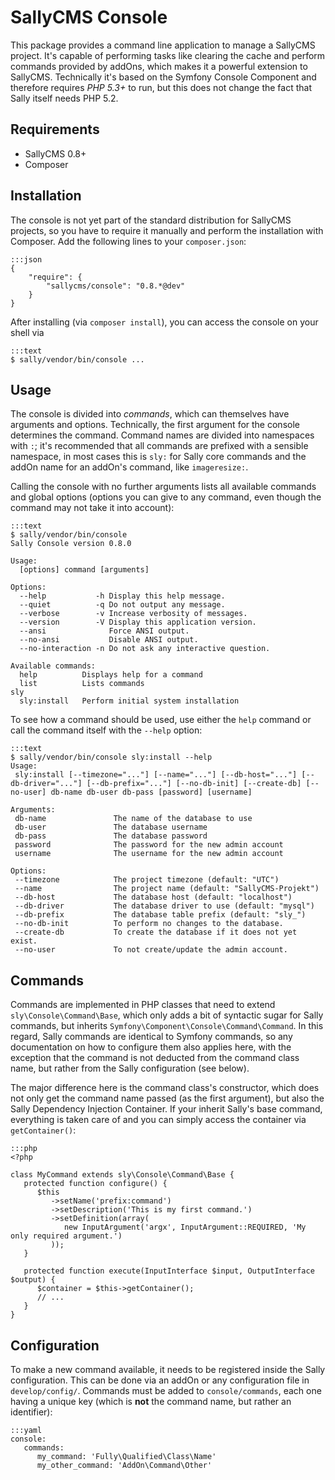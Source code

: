 SallyCMS Console
================

This package provides a command line application to manage a SallyCMS project. It's capable of performing tasks like clearing the cache and perform commands provided by addOns, which makes it a powerful extension to SallyCMS. Technically it's based on the Symfony Console Component and therefore requires *PHP 5.3+* to run, but this does not change the fact that Sally itself needs PHP 5.2.

Requirements
------------

* SallyCMS 0.8+
* Composer

Installation
------------

The console is not yet part of the standard distribution for SallyCMS projects, so you have to require it manually and perform the installation with Composer. Add the following lines to your `composer.json`:

    :::json
    {
        "require": {
            "sallycms/console": "0.8.*@dev"
        }
    }

After installing (via `composer install`), you can access the console on your shell via

    :::text
    $ sally/vendor/bin/console ...

Usage
-----

The console is divided into *commands*, which can themselves have arguments and options. Technically, the first argument for the console determines the command. Command names are divided into namespaces with `:`; it's recommended that all commands are prefixed with a sensible namespace, in most cases this is `sly:` for Sally core commands and the addOn name for an addOn's command, like `imageresize:`.

Calling the console with no further arguments lists all available commands and global options (options you can give to any command, even though the command may not take it into account):

    :::text
    $ sally/vendor/bin/console
    Sally Console version 0.8.0

    Usage:
      [options] command [arguments]

    Options:
      --help           -h Display this help message.
      --quiet          -q Do not output any message.
      --verbose        -v Increase verbosity of messages.
      --version        -V Display this application version.
      --ansi              Force ANSI output.
      --no-ansi           Disable ANSI output.
      --no-interaction -n Do not ask any interactive question.

    Available commands:
      help          Displays help for a command
      list          Lists commands
    sly
      sly:install   Perform initial system installation

To see how a command should be used, use either the `help` command or call the command itself with the `--help` option:

    :::text
    $ sally/vendor/bin/console sly:install --help
    Usage:
     sly:install [--timezone="..."] [--name="..."] [--db-host="..."] [--db-driver="..."] [--db-prefix="..."] [--no-db-init] [--create-db] [--no-user] db-name db-user db-pass [password] [username]

    Arguments:
     db-name               The name of the database to use
     db-user               The database username
     db-pass               The database password
     password              The password for the new admin account
     username              The username for the new admin account

    Options:
     --timezone            The project timezone (default: "UTC")
     --name                The project name (default: "SallyCMS-Projekt")
     --db-host             The database host (default: "localhost")
     --db-driver           The database driver to use (default: "mysql")
     --db-prefix           The database table prefix (default: "sly_")
     --no-db-init          To perform no changes to the database.
     --create-db           To create the database if it does not yet exist.
     --no-user             To not create/update the admin account.

Commands
--------

Commands are implemented in PHP classes that need to extend `sly\Console\Command\Base`, which only adds a bit of syntactic sugar for Sally commands, but inherits `Symfony\Component\Console\Command\Command`. In this regard, Sally commands are identical to Symfony commands, so any documentation on how to configure them also applies here, with the exception that the command is not deducted from the command class name, but rather from the Sally configuration (see below).

The major difference here is the command class's constructor, which does not only get the command name passed (as the first argument), but also the Sally Dependency Injection Container. If your inherit Sally's base command, everything is taken care of and you can simply access the container via `getContainer()`:

    :::php
    <?php
    
    class MyCommand extends sly\Console\Command\Base {
       protected function configure() {
          $this
             ->setName('prefix:command')
             ->setDescription('This is my first command.')
             ->setDefinition(array(
                new InputArgument('argx', InputArgument::REQUIRED, 'My only required argument.')
             ));
       }

       protected function execute(InputInterface $input, OutputInterface $output) {
          $container = $this->getContainer();
          // ...
       }
    }

Configuration
-------------

To make a new command available, it needs to be registered inside the Sally configuration. This can be done via an addOn or any configuration file in `develop/config/`. Commands must be added to `console/commands`, each one having a unique key (which is **not** the command name, but rather an identifier):

    :::yaml
    console:
       commands:
          my_command: 'Fully\Qualified\Class\Name'
          my_other_command: 'AddOn\Command\Other'
